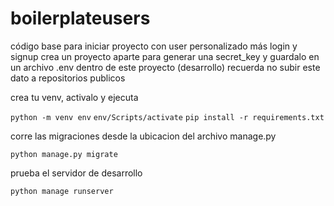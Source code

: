 # boilerplateusers

código base para iniciar proyecto con user personalizado más login y signup
crea un proyecto aparte para generar una secret_key y guardalo en un archivo .env dentro de este proyecto (desarrollo) recuerda no subir este dato a repositorios publicos 

crea tu venv, activalo y ejecuta 

`python -m venv env`
`env/Scripts/activate`
`pip install -r requirements.txt`

corre las migraciones desde la ubicacion del archivo manage.py

`python manage.py migrate`

prueba el servidor de desarrollo 

`python manage runserver`

